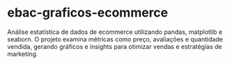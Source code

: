 # ebac-graficos-ecommerce
Análise estatística de dados de ecommerce utilizando pandas, matplotlib e seaborn. O projeto examina métricas como preço, avaliações e quantidade vendida, gerando gráficos e insights para otimizar vendas e estratégias de marketing.
